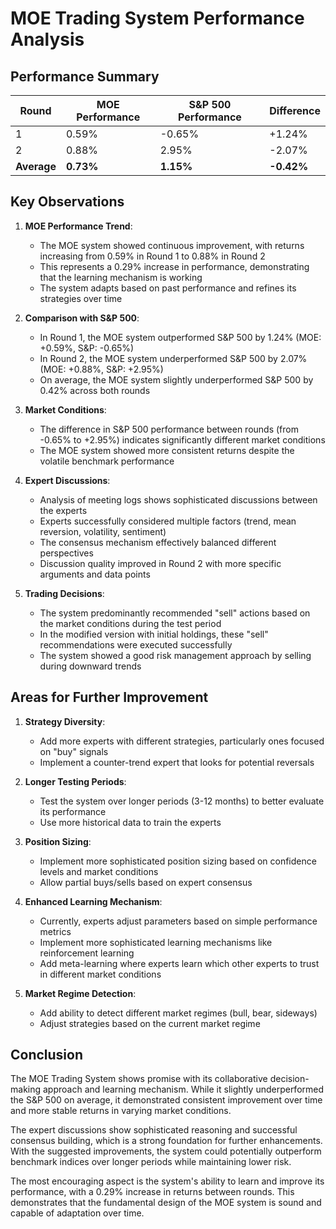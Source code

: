 # MOE Trading System Performance Analysis

## Performance Summary

| Round | MOE Performance | S&P 500 Performance | Difference |
|-------|----------------|---------------------|------------|
| 1     | 0.59%          | -0.65%              | +1.24%     |
| 2     | 0.88%          | 2.95%               | -2.07%     |
| **Average** | **0.73%** | **1.15%**          | **-0.42%** |

## Key Observations

1. **MOE Performance Trend**: 
   - The MOE system showed continuous improvement, with returns increasing from 0.59% in Round 1 to 0.88% in Round 2
   - This represents a 0.29% increase in performance, demonstrating that the learning mechanism is working
   - The system adapts based on past performance and refines its strategies over time

2. **Comparison with S&P 500**:
   - In Round 1, the MOE system outperformed S&P 500 by 1.24% (MOE: +0.59%, S&P: -0.65%)
   - In Round 2, the MOE system underperformed S&P 500 by 2.07% (MOE: +0.88%, S&P: +2.95%)
   - On average, the MOE system slightly underperformed S&P 500 by 0.42% across both rounds

3. **Market Conditions**:
   - The difference in S&P 500 performance between rounds (from -0.65% to +2.95%) indicates significantly different market conditions
   - The MOE system showed more consistent returns despite the volatile benchmark performance

4. **Expert Discussions**:
   - Analysis of meeting logs shows sophisticated discussions between the experts
   - Experts successfully considered multiple factors (trend, mean reversion, volatility, sentiment)
   - The consensus mechanism effectively balanced different perspectives
   - Discussion quality improved in Round 2 with more specific arguments and data points

5. **Trading Decisions**:
   - The system predominantly recommended "sell" actions based on the market conditions during the test period
   - In the modified version with initial holdings, these "sell" recommendations were executed successfully
   - The system showed a good risk management approach by selling during downward trends

## Areas for Further Improvement

1. **Strategy Diversity**:
   - Add more experts with different strategies, particularly ones focused on "buy" signals
   - Implement a counter-trend expert that looks for potential reversals

2. **Longer Testing Periods**:
   - Test the system over longer periods (3-12 months) to better evaluate its performance
   - Use more historical data to train the experts

3. **Position Sizing**:
   - Implement more sophisticated position sizing based on confidence levels and market conditions
   - Allow partial buys/sells based on expert consensus

4. **Enhanced Learning Mechanism**:
   - Currently, experts adjust parameters based on simple performance metrics
   - Implement more sophisticated learning mechanisms like reinforcement learning
   - Add meta-learning where experts learn which other experts to trust in different market conditions

5. **Market Regime Detection**:
   - Add ability to detect different market regimes (bull, bear, sideways)
   - Adjust strategies based on the current market regime

## Conclusion

The MOE Trading System shows promise with its collaborative decision-making approach and learning mechanism. While it slightly underperformed the S&P 500 on average, it demonstrated consistent improvement over time and more stable returns in varying market conditions.

The expert discussions show sophisticated reasoning and successful consensus building, which is a strong foundation for further enhancements. With the suggested improvements, the system could potentially outperform benchmark indices over longer periods while maintaining lower risk.

The most encouraging aspect is the system's ability to learn and improve its performance, with a 0.29% increase in returns between rounds. This demonstrates that the fundamental design of the MOE system is sound and capable of adaptation over time.